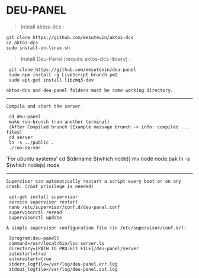 # DEU-PANEL

> Install aktos-dcs :

    git clone https://github.com/mesutevin/aktos-dcs
    cd aktos-dcs
    sudo install-on-linux.sh

> Install Deu-Panel (require aktos-dcs library) :

     git clone https://github.com/mesutevin/deu-panel
     sudo npm install -g LiveScript brunch pm2
     sudo apt-get install libzmq3-dev

`aktos-dcs and deu-panel folders must be same working directory.`

---

`Compile and start the server`

     cd deu-panel
     make run-brunch (run another terminal)
     (After Compiled brunch (Example message brunch -> info: compiled ... files)
     cd server
     ln -s ../public .
     ./run-server

'For ubuntu systems'
     cd $(dirname $(which node))
     mv node node.bak
     ln -s $(which nodejs) node

---

`Supervisor can automatically restart a script every boot or on any crash. (root privilege is needed)`

     apt-get install supervisor
     service supervisor restart
     nano /etc/supervisor/conf.d/deu-panel.conf
     supervisorctl reread
     supervisorctl update

`A simple supervisor configuration file (in /etc/supervisor/conf.d/):`

     [program:deu-panel]
     command=/usr/local/bin/lsc server.ls
     directory=[PATH TO PROJECT FILE]/deu-panel/server
     autostart=true
     autorestart=true
     stderr_logfile=/var/log/deu-panel.err.log
     stdout_logfile=/var/log/deu-panel.out.log
